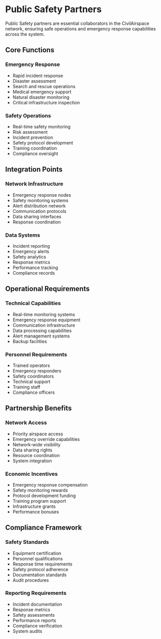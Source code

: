 # Public Safety Partners

Public Safety partners are essential collaborators in the CivilAirspace network, ensuring safe operations and emergency response capabilities across the system.

## Core Functions

### Emergency Response
- Rapid incident response
- Disaster assessment
- Search and rescue operations
- Medical emergency support
- Natural disaster monitoring
- Critical infrastructure inspection

### Safety Operations
- Real-time safety monitoring
- Risk assessment
- Incident prevention
- Safety protocol development
- Training coordination
- Compliance oversight

## Integration Points

### Network Infrastructure
- Emergency response nodes
- Safety monitoring systems
- Alert distribution network
- Communication protocols
- Data sharing interfaces
- Response coordination

### Data Systems
- Incident reporting
- Emergency alerts
- Safety analytics
- Response metrics
- Performance tracking
- Compliance records

## Operational Requirements

### Technical Capabilities
- Real-time monitoring systems
- Emergency response equipment
- Communication infrastructure
- Data processing capabilities
- Alert management systems
- Backup facilities

### Personnel Requirements
- Trained operators
- Emergency responders
- Safety coordinators
- Technical support
- Training staff
- Compliance officers

## Partnership Benefits

### Network Access
- Priority airspace access
- Emergency override capabilities
- Network-wide visibility
- Data sharing rights
- Resource coordination
- System integration

### Economic Incentives
- Emergency response compensation
- Safety monitoring rewards
- Protocol development funding
- Training program support
- Infrastructure grants
- Performance bonuses

## Compliance Framework

### Safety Standards
- Equipment certification
- Personnel qualifications
- Response time requirements
- Safety protocol adherence
- Documentation standards
- Audit procedures

### Reporting Requirements
- Incident documentation
- Response metrics
- Safety assessments
- Performance reports
- Compliance verification
- System audits